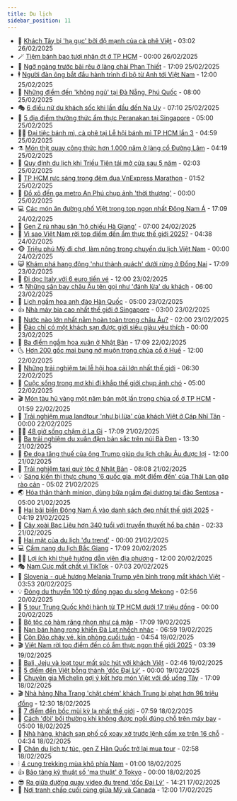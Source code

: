 ```yaml
---
title: Du lịch
sidebar_position: 11
---
```


<!-- vnexpress-du-lich:START -->
- 💂 [Khách Tây bị &#39;hạ gục&#39; bởi độ mạnh của cà phê Việt](https://vnexpress.net/khach-tay-bi-ha-guc-boi-do-manh-cua-ca-phe-viet-4854079.html) - 03:02 26/02/2025
- 🪄 [Tiệm bánh bao tươi nhân ớt ở TP HCM](https://vnexpress.net/tiem-banh-bao-tuoi-nhan-ot-o-tp-hcm-4853476.html) - 00:00 26/02/2025
- 🦅 [Ngỡ ngàng trước bãi rêu ở làng chài Phan Thiết](https://vnexpress.net/ngo-ngang-truoc-bai-reu-o-lang-chai-phan-thiet-4853632.html) - 17:09 25/02/2025
- 🕴 [Người đàn ông bắt đầu hành trình đi bộ từ Anh tới Việt Nam](https://vnexpress.net/nguoi-dan-ong-bat-dau-hanh-trinh-di-bo-tu-anh-toi-viet-nam-4853927.html) - 12:00 25/02/2025
- 👀 [Những điểm đến &#39;không ngủ&#39; tại Đà Nẵng, Phú Quốc](https://vnexpress.net/nhung-diem-den-khong-ngu-tai-da-nang-phu-quoc-4853674.html) - 08:00 25/02/2025
- 🎭 [6 điều nữ du khách sốc khi lần đầu đến Na Uy](https://vnexpress.net/6-dieu-nu-du-khach-soc-khi-lan-dau-den-na-uy-4853635.html) - 07:10 25/02/2025
- 🦒 [5 địa điểm thưởng thức ẩm thực Peranakan tại Singapore](https://vnexpress.net/5-dia-diem-thuong-thuc-am-thuc-peranakan-tai-singapore-4848485.html) - 05:00 25/02/2025
- 👨‍🏫 [Đại tiệc bánh mì, cà phê tại Lễ hội bánh mì TP HCM lần 3](https://vnexpress.net/dai-tiec-banh-mi-ca-phe-tai-le-hoi-banh-mi-tp-hcm-lan-3-4853757.html) - 04:59 25/02/2025
- ⚗️ [Món thịt quay công thức hơn 1.000 năm ở làng cổ Đường Lâm](https://vnexpress.net/mon-thit-quay-cong-thuc-hon-1-000-nam-o-lang-co-duong-lam-4853185.html) - 04:19 25/02/2025
- 🥸 [Quy định du lịch khi Triều Tiên tái mở cửa sau 5 năm](https://vnexpress.net/quy-dinh-du-lich-khi-trieu-tien-tai-mo-cua-sau-5-nam-4853586.html) - 02:03 25/02/2025
- 🤠 [TP HCM rực sáng trong đêm đua VnExpress Marathon](https://vnexpress.net/tp-hcm-ruc-sang-trong-dem-dua-vnexpress-marathon-4852951.html) - 01:52 25/02/2025
- 🚀 [Đổ xô đến ga metro An Phú chụp ảnh &#39;thời thượng&#39;](https://vnexpress.net/do-xo-den-ga-metro-an-phu-chup-anh-thoi-thuong-4853400.html) - 00:00 25/02/2025
- 💻 [Các món ăn đường phố Việt trong top ngon nhất Đông Nam Á](https://vnexpress.net/cac-mon-an-duong-pho-viet-trong-top-ngon-nhat-dong-nam-a-4853187.html) - 17:09 24/02/2025
- 💼 [Gen Z rủ nhau săn &#39;hộ chiếu Hà Giang&#39;](https://vnexpress.net/gen-z-ru-nhau-san-ho-chieu-ha-giang-4853284.html) - 07:00 24/02/2025
- 🤡 [Vì sao Việt Nam rời top điểm đến ẩm thực thế giới 2025?](https://vnexpress.net/vi-sao-viet-nam-roi-top-diem-den-am-thuc-the-gioi-2025-4851915.html) - 04:38 24/02/2025
- 🐵 [Triệu phú Mỹ đi chợ, làm nông trong chuyến du lịch Việt Nam](https://vnexpress.net/trieu-phu-my-di-cho-lam-nong-trong-chuyen-du-lich-viet-nam-4852272.html) - 00:00 24/02/2025
- 😺 [Khám phá hang động &#39;như thành quách&#39; dưới rừng ở Đồng Nai](https://vnexpress.net/kham-pha-hang-dong-nhu-thanh-quach-duoi-rung-o-dong-nai-4851643.html) - 17:09 23/02/2025
- 🌈 [Đi dọc Italy với 6 euro tiền vé](https://vnexpress.net/di-doc-italy-voi-6-euro-tien-ve-4852773.html) - 12:00 23/02/2025
- ⚗️ [Những sân bay châu Âu tên gọi như &#39;đánh lừa&#39; du khách](https://vnexpress.net/nhung-san-bay-chau-au-ten-goi-nhu-danh-lua-du-khach-4852895.html) - 06:00 23/02/2025
- 👀 [Lịch ngắm hoa anh đào Hàn Quốc](https://vnexpress.net/lich-ngam-hoa-anh-dao-han-quoc-4852581.html) - 05:00 23/02/2025
- 👍 [Nhà máy bia cao nhất thế giới ở Singapore](https://vnexpress.net/nha-may-bia-cao-nhat-the-gioi-o-singapore-4852903.html) - 03:00 23/02/2025
- 💄 [Nước nào lớn nhất nằm hoàn toàn trong châu Âu?](https://vnexpress.net/nuoc-nao-lon-nhat-nam-hoan-toan-trong-chau-au-4852749.html) - 02:00 23/02/2025
- 🥷 [Đảo chỉ có một khách sạn được giới siêu giàu yêu thích](https://vnexpress.net/dao-chi-co-mot-khach-san-duoc-gioi-sieu-giau-yeu-thich-4852781.html) - 00:00 23/02/2025
- 📝 [Ba điểm ngắm hoa xuân ở Nhật Bản](https://vnexpress.net/ba-diem-ngam-hoa-xuan-o-nhat-ban-4851991.html) - 17:09 22/02/2025
- 🌜 [Hơn 200 gốc mai bung nở muộn trong chùa cổ ở Huế](https://vnexpress.net/hon-200-goc-mai-bung-no-muon-trong-chua-co-o-hue-4852179.html) - 12:00 22/02/2025
- 📝 [Những trải nghiệm tại lễ hội hoa cải lớn nhất thế giới](https://vnexpress.net/nhung-trai-nghiem-tai-le-hoi-hoa-cai-lon-nhat-the-gioi-4852183.html) - 06:30 22/02/2025
- 🧰 [Cuộc sống trong mơ khi đi khắp thế giới chụp ảnh chó](https://vnexpress.net/cuoc-song-trong-mo-khi-di-khap-the-gioi-chup-anh-cho-4852350.html) - 05:00 22/02/2025
- 🎬 [Món tàu hũ vàng một năm bán một lần trong chùa cổ ở TP HCM](https://vnexpress.net/mon-tau-hu-vang-mot-nam-ban-mot-lan-trong-chua-co-o-tp-hcm-4852584.html) - 01:59 22/02/2025
- 🧐 [Trải nghiệm mua landtour &#39;như bị lừa&#39; của khách Việt ở Cáp Nhĩ Tân](https://vnexpress.net/trai-nghiem-mua-landtour-nhu-bi-lua-cua-khach-viet-o-cap-nhi-tan-4851568.html) - 00:00 22/02/2025
- 👨‍🏫 [48 giờ sống chậm ở La Gi](https://vnexpress.net/48-gio-song-cham-o-la-gi-4851917.html) - 17:09 21/02/2025
- 🦣 [Ba trải nghiệm du xuân đậm bản sắc trên núi Bà Đen](https://vnexpress.net/ba-trai-nghiem-du-xuan-dam-ban-sac-tren-nui-ba-den-4852517.html) - 13:30 21/02/2025
- 🌋 [Đe dọa tăng thuế của ông Trump giúp du lịch châu Âu được lợi](https://vnexpress.net/de-doa-tang-thue-cua-ong-trump-giup-du-lich-chau-au-duoc-loi-4852163.html) - 12:00 21/02/2025
- 🦄 [Trải nghiệm taxi quý tộc ở Nhật Bản](https://vnexpress.net/trai-nghiem-taxi-quy-toc-o-nhat-ban-4852122.html) - 08:08 21/02/2025
- 💡 [Sáng kiến thị thực chung &#39;6 quốc gia, một điểm đến&#39; của Thái Lan gặp rào cản](https://vnexpress.net/sang-kien-thi-thuc-chung-6-quoc-gia-mot-diem-den-cua-thai-lan-gap-rao-can-4852241.html) - 05:02 21/02/2025
- 🌏 [Hóa thân thành minion, dùng bữa ngắm đại dương tại đảo Sentosa](https://vnexpress.net/hoa-than-thanh-minion-dung-bua-ngam-dai-duong-tai-dao-sentosa-4847000.html) - 05:00 21/02/2025
- 💂 [Hai bãi biển Đông Nam Á vào danh sách đẹp nhất thế giới 2025](https://vnexpress.net/hai-bai-bien-dong-nam-a-vao-danh-sach-dep-nhat-the-gioi-2025-4852201.html) - 04:19 21/02/2025
- 🤩 [Cây xoài Bạc Liêu hơn 340 tuổi với truyền thuyết hổ ba chân](https://vnexpress.net/cay-xoai-bac-lieu-hon-340-tuoi-voi-truyen-thuyet-ho-ba-chan-4852066.html) - 02:33 21/02/2025
- 💪 [Hai mặt của du lịch &#39;đu trend&#39;](https://vnexpress.net/hai-mat-cua-du-lich-du-trend-4851957.html) - 00:00 21/02/2025
- 💻 [Cẩm nang du lịch Bắc Giang](https://vnexpress.net/cam-nang-du-lich-bac-giang-4851082.html) - 17:09 20/02/2025
- 🧑‍💻 [Lợi ích khi thuê hướng dẫn viên địa phương](https://vnexpress.net/loi-ich-khi-thue-huong-dan-vien-dia-phuong-4852041.html) - 12:00 20/02/2025
- 🎭 [Nam Cực mất chất vì TikTok](https://vnexpress.net/nam-cuc-mat-chat-vi-tiktok-4851906.html) - 07:03 20/02/2025
- 🧐 [Slovenia - quê hương Melania Trump yên bình trong mắt khách Việt](https://vnexpress.net/slovenia-que-huong-melania-trump-yen-binh-trong-mat-khach-viet-4851015.html) - 03:53 20/02/2025
- 💡 [Đóng du thuyền 100 tỷ đồng ngao du sông Mekong](https://vnexpress.net/dong-du-thuyen-100-ty-dong-ngao-du-song-mekong-4851730.html) - 02:56 20/02/2025
- 🌊 [5 tour Trung Quốc khởi hành từ TP HCM dưới 17 triệu đồng](https://vnexpress.net/5-tour-trung-quoc-khoi-hanh-tu-tp-hcm-duoi-17-trieu-dong-4851505.html) - 00:00 20/02/2025
- 🎃 [Bộ tộc có hàm răng nhọn như cá mập](https://vnexpress.net/bo-toc-co-ham-rang-nhon-nhu-ca-map-4851396.html) - 17:09 19/02/2025
- 🧠 [Nạn bán hàng rong khiến Đà Lạt nhếch nhác](https://vnexpress.net/nan-ban-hang-rong-khien-da-lat-nhech-nhac-4851249.html) - 06:59 19/02/2025
- 💄 [Côn Đảo cháy vé, kín phòng cuối tuần](https://vnexpress.net/con-dao-chay-ve-kin-phong-cuoi-tuan-4851140.html) - 04:54 19/02/2025
- 🎬 [Việt Nam rời top điểm đến có ẩm thực ngon thế giới 2025](https://vnexpress.net/viet-nam-roi-top-diem-den-co-am-thuc-ngon-the-gioi-2025-4851248.html) - 03:39 19/02/2025
- 🐻 [Bali, Jeju và loạt tour mất sức hút với khách Việt](https://vnexpress.net/bali-jeju-va-loat-tour-mat-suc-hut-voi-khach-viet-4851116.html) - 02:46 19/02/2025
- 🌝 [5 điểm đến Việt bỗng thành &#39;dốc Đại Lý&#39;](https://vnexpress.net/5-diem-den-viet-bong-thanh-doc-dai-ly-4850392.html) - 00:00 19/02/2025
- 🤩 [Chuyên gia Michelin gợi ý kết hợp món Việt với đồ uống Tây](https://vnexpress.net/chuyen-gia-michelin-goi-y-ket-hop-mon-viet-voi-do-uong-tay-4850831.html) - 17:09 18/02/2025
- 🎬 [Nhà hàng Nha Trang &#39;chặt chém&#39; khách Trung bị phạt hơn 96 triệu đồng](https://vnexpress.net/nha-hang-nha-trang-chat-chem-khach-trung-bi-phat-hon-96-trieu-dong-4851124.html) - 12:30 18/02/2025
- 🦩 [7 điểm đến bốc mùi kỳ lạ nhất thế giới](https://vnexpress.net/7-diem-den-boc-mui-ky-la-nhat-the-gioi-4850893.html) - 07:59 18/02/2025
- 🦍 [Cách &#39;đòi&#39; bồi thường khi không được ngồi đúng chỗ trên máy bay](https://vnexpress.net/cach-doi-boi-thuong-khi-khong-duoc-ngoi-dung-cho-tren-may-bay-4850773.html) - 05:00 18/02/2025
- 👀 [Nhà hàng, khách sạn phố cổ xoay xở trước lệnh cấm xe trên 16 chỗ](https://vnexpress.net/nha-hang-khach-san-pho-co-xoay-xo-truoc-lenh-cam-xe-tren-16-cho-4849250.html) - 04:34 18/02/2025
- 🧰 [Chán du lịch tự túc, gen Z Hàn Quốc trở lại mua tour](https://vnexpress.net/chan-du-lich-tu-tuc-gen-z-han-quoc-tro-lai-mua-tour-4850717.html) - 02:58 18/02/2025
- 🕯 [4 cung trekking mùa khô phía Nam](https://vnexpress.net/4-cung-trekking-mua-kho-phia-nam-4850667.html) - 01:00 18/02/2025
- 👍 [Bảo tàng kỹ thuật số &#39;ma thuật&#39; ở Tokyo](https://vnexpress.net/bao-tang-ky-thuat-so-ma-thuat-o-tokyo-4850414.html) - 00:00 18/02/2025
- 😎 [Ra giữa đường quay video đu trend &#39;dốc Đại Lý&#39;](https://vnexpress.net/ra-giua-duong-quay-video-du-trend-doc-dai-ly-4850685.html) - 14:21 17/02/2025
- 🐘 [Nơi tranh chấp cuối cùng giữa Mỹ và Canada](https://vnexpress.net/noi-tranh-chap-cuoi-cung-giua-my-va-canada-4850402.html) - 12:00 17/02/2025<!-- vnexpress-du-lich:END -->
